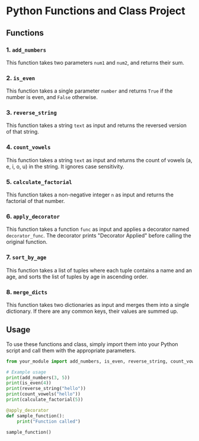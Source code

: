 # Python Functions and Class Project

## Functions

### 1. `add_numbers`
This function takes two parameters `num1` and `num2`, and returns their sum.

### 2. `is_even`
This function takes a single parameter `number` and returns `True` if the number is even, and `False` otherwise.

### 3. `reverse_string`
This function takes a string `text` as input and returns the reversed version of that string.

### 4. `count_vowels`
This function takes a string `text` as input and returns the count of vowels (a, e, i, o, u) in the string. It ignores case sensitivity.

### 5. `calculate_factorial`
This function takes a non-negative integer `n` as input and returns the factorial of that number.

### 6. `apply_decorator`
This function takes a function `func` as input and applies a decorator named `decorator_func`. The decorator prints "Decorator Applied" before calling the original function.

### 7. `sort_by_age`
This function takes a list of tuples where each tuple contains a name and an age, and sorts the list of tuples by age in ascending order.

### 8. `merge_dicts`
This function takes two dictionaries as input and merges them into a single dictionary. If there are any common keys, their values are summed up.

## Usage

To use these functions and class, simply import them into your Python script and call them with the appropriate parameters.

```python
from your_module import add_numbers, is_even, reverse_string, count_vowels, calculate_factorial, apply_decorator, sort_by_age, merge_dicts

# Example usage
print(add_numbers(3, 5))
print(is_even(4))
print(reverse_string("hello"))
print(count_vowels("hello"))
print(calculate_factorial(5))

@apply_decorator
def sample_function():
    print("Function called")

sample_function()
